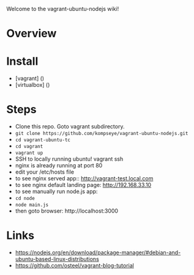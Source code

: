Welcome to the vagrant-ubuntu-nodejs wiki!

# Overview

# Install
* [vagrant] ()
* [virtualbox] ()

# Steps
* Clone this repo. Goto vagrant subdirectory.
 * `git clone https://github.com/kompseye/vagrant-ubuntu-nodejs.git`
 * `cd vagrant-ubuntu-tc`
 * `cd vagrant`
 * `vagrant up`
* SSH to locally running ubuntu!
        vagrant ssh
        <password is vagrant>
* nginx is already running at port 80
 * edit your /etc/hosts file
* to see nginx served app:: http://vagrant-test.local.com
* to see nginx default landing page: http://192.168.33.10
* to see manually run node.js app: 
 * `cd node`
 * `node main.js`
 * then goto browser: http://localhost:3000

# Links
* https://nodejs.org/en/download/package-manager/#debian-and-ubuntu-based-linux-distributions
* https://github.com/osteel/vagrant-blog-tutorial

